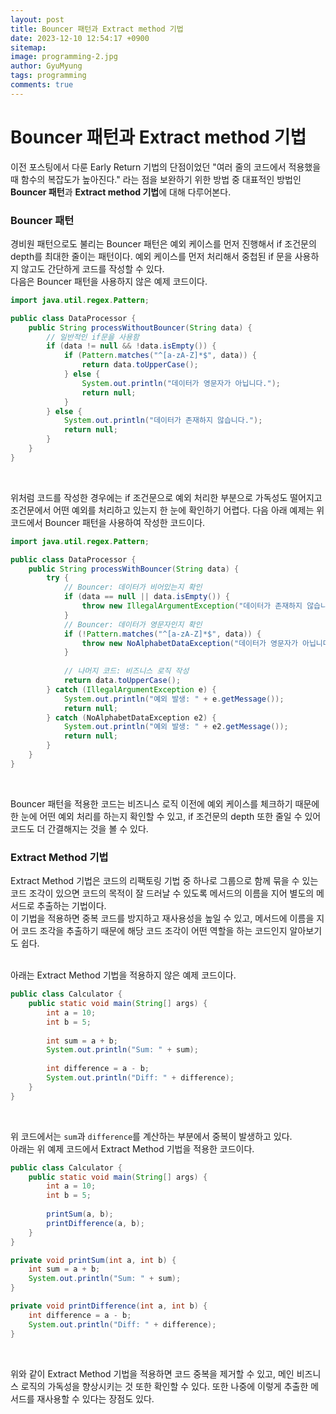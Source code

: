 ```yaml
---
layout:	post
title: Bouncer 패턴과 Extract method 기법
date: 2023-12-10 12:54:17 +0900
sitemap: 
image: programming-2.jpg
author: GyuMyung
tags: programming
comments: true
---
```


# Bouncer 패턴과 Extract method 기법

이전 포스팅에서 다룬 Early Return 기법의 단점이었던 "여러 줄의 코드에서 적용했을 때 함수의 복잡도가 높아진다." 라는 점을 보완하기 위한 방법 중 대표적인 방법인 **Bouncer 패턴**과 **Extract method 기법**에 대해 다루어본다. <br/>

### Bouncer 패턴

경비원 패턴으로도 불리는 Bouncer 패턴은 예외 케이스를 먼저 진행해서 if 조건문의 depth를 최대한 줄이는 패턴이다. 예외 케이스를 먼저 처리해서 중첩된 if 문을 사용하지 않고도 간단하게 코드를 작성할 수 있다. <br/>
다음은 Bouncer 패턴을 사용하지 않은 예제 코드이다. <br/>
```java
import java.util.regex.Pattern;

public class DataProcessor {
    public String processWithoutBouncer(String data) {
        // 일반적인 if문을 사용함
        if (data != null && !data.isEmpty()) {
            if (Pattern.matches("^[a-zA-Z]*$", data)) {
                return data.toUpperCase();
            } else {
                System.out.println("데이터가 영문자가 아닙니다.");
                return null;
            }
        } else {
            System.out.println("데이터가 존재하지 않습니다.");
            return null;
        }
    }
}
```
<br/>

위처럼 코드를 작성한 경우에는 if 조건문으로 예외 처리한 부분으로 가독성도 떨어지고 조건문에서 어떤 예외를 처리하고 있는지 한 눈에 확인하기 어렵다. 다음 아래 예제는 위 코드에서 Bouncer 패턴을 사용하여 작성한 코드이다. <br/>

```java
import java.util.regex.Pattern;

public class DataProcessor {
    public String processWithBouncer(String data) {
        try {
            // Bouncer: 데이터가 비어있는지 확인
            if (data == null || data.isEmpty()) {
                throw new IllegalArgumentException("데이터가 존재하지 않습니다.");
            }
            // Bouncer: 데이터가 영문자인지 확인
            if (!Pattern.matches("^[a-zA-Z]*$", data)) {
                throw new NoAlphabetDataException("데이터가 영문자가 아닙니다.");
            }
            
            // 나머지 코드: 비즈니스 로직 작성
            return data.toUpperCase();
        } catch (IllegalArgumentException e) {
            System.out.println("예외 발생: " + e.getMessage());
            return null;
        } catch (NoAlphabetDataException e2) {
            System.out.println("예외 발생: " + e2.getMessage());
            return null;
        }
    }
}
```
<br/>

Bouncer 패턴을 적용한 코드는 비즈니스 로직 이전에 예외 케이스를 체크하기 때문에 한 눈에 어떤 예외 처리를 하는지 확인할 수 있고, if 조건문의 depth 또한 줄일 수 있어 코드도 더 간결해지는 것을 볼 수 있다. <br/>

### Extract Method 기법

Extract Method 기법은 코드의 리팩토링 기법 중 하나로 그룹으로 함께 묶을 수 있는 코드 조각이 있으면 코드의 목적이 잘 드러날 수 있도록 메서드의 이름을 지어 별도의 메서드로 추출하는 기법이다. <br/>
이 기법을 적용하면 중복 코드를 방지하고 재사용성을 높일 수 있고, 메서드에 이름을 지어 코드 조각을 추출하기 때문에 해당 코드 조각이 어떤 역할을 하는 코드인지 알아보기도 쉽다. <br/><br/>

아래는 Extract Method 기법을 적용하지 않은 예제 코드이다. <br/>
```java
public class Calculator {
    public static void main(String[] args) {
        int a = 10;
        int b = 5;
        
        int sum = a + b;
        System.out.println("Sum: " + sum);
        
        int difference = a - b;
        System.out.println("Diff: " + difference);
    }
}
```
<br/>

위 코드에서는 `sum`과 `difference`를 계산하는 부분에서 중복이 발생하고 있다. <br/>
아래는 위 예제 코드에서 Extract Method 기법을 적용한 코드이다. <br/>

```java
public class Calculator {
    public static void main(String[] args) {
        int a = 10;
        int b = 5;
        
        printSum(a, b);
        printDifference(a, b);
    }
}

private void printSum(int a, int b) {
    int sum = a + b;
    System.out.println("Sum: " + sum);
}

private void printDifference(int a, int b) {
    int difference = a - b;
    System.out.println("Diff: " + difference);
}
```
<br/>

위와 같이 Extract Method 기법을 적용하면 코드 중복을 제거할 수 있고, 메인 비즈니스 로직의 가독성을 향상시키는 것 또한 확인할 수 있다. 또한 나중에 이렇게 추출한 메서드를 재사용할 수 있다는 장점도 있다. <br/>
